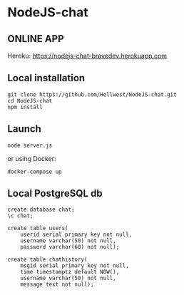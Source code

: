 # NodeJS-chat

## ONLINE APP

Heroku: <https://nodejs-chat-bravedev.herokuapp.com>

## Local installation

```
git clone https://github.com/Hellwest/NodeJS-chat.git
cd NodeJS-chat
npm install
```

## Launch

```
node server.js
```

or using Docker:

```
docker-compose up
```

## Local PostgreSQL db

```
create database chat;
\c chat;

create table users(
    userid serial primary key not null,
    username varchar(50) not null,
    password varchar(60) not null);

create table chathistory(
    msgid serial primary key not null,
    time timestamptz default NOW(),
    username varchar(50) not null,
    message text not null);
```
